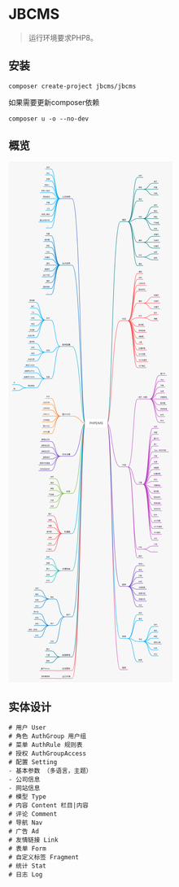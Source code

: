 # JBCMS

> 运行环境要求PHP8。

## 安装

~~~
composer create-project jbcms/jbcms
~~~

如果需要更新composer依赖

~~~
composer u -o --no-dev
~~~

## 概览

![jbcms mind map](docs/mindmap.png)

## 实体设计

```
# 用户 User
# 角色 AuthGroup 用户组
# 菜单 AuthRule 规则表
# 授权 AuthGroupAccess
# 配置 Setting
- 基本参数 （多语言，主题）
- 公司信息
- 网站信息
# 模型 Type
# 内容 Content 栏目|内容
# 评论 Comment
# 导航 Nav
# 广告 Ad
# 友情链接 Link
# 表单 Form
# 自定义标签 Fragment
# 统计 Stat
# 日志 Log
```